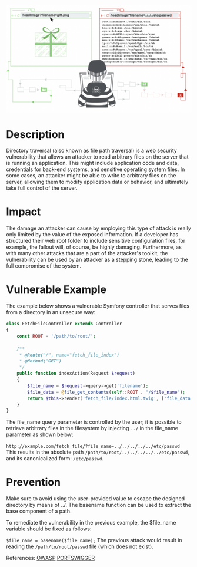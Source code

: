 ![Directory Traversal](image/Traversal.png?raw=true "Directory Traversal")

# Description

Directory traversal (also known as file path traversal) is a web security vulnerability that allows an attacker to read arbitrary files on the server that is running an application. This might include application code and data, credentials for back-end systems, and sensitive operating system files. In some cases, an attacker might be able to write to arbitrary files on the server, allowing them to modify application data or behavior, and ultimately take full control of the server.

# Impact

The damage an attacker can cause by employing this type of attack is really only limited by the value of the exposed information. If a developer has structured their web root folder to include sensitive configuration files, for example, the fallout will, of course, be highly damaging. Furthermore, as with many other attacks that are a part of the attacker's toolkit, the vulnerability can be used by an attacker as a stepping stone, leading to the full compromise of the system.

# Vulnerable Example

The example below shows a vulnerable Symfony controller that serves files from a directory in an unsecure way:

```php
class FetchFileController extends Controller
{
    const ROOT = '/path/to/root/';

    /**
     * @Route("/", name="fetch_file_index")
     * @Method("GET")
     */
    public function indexAction(Request $request)
    {
        $file_name = $request->query->get('filename');
        $file_data = @file_get_contents(self::ROOT . "/$file_name");
        return $this->render('fetch_file/index.html.twig', ['file_data' => $file_data]);
    }
}
```

The file_name query parameter is controlled by the user; it is possible to retrieve arbitrary files in the filesystem by injecting `../` in the file_name parameter as shown below:

`http://example.com/fetch_file/?file_name=../../../../../etc/passwd`
This results in the absolute path `/path/to/root/../../../../../etc/passwd`, and its canonicalized form: `/etc/passwd`.

# Prevention

Make sure to avoid using the user-provided value to escape the designed directory by means of ../. The basename function can be used to extract the base component of a path.

To remediate the vulnerability in the previous example, the $file_name variable should be fixed as follows:

`$file_name = basename($file_name);`
The previous attack would result in reading the `/path/to/root/passwd` file (which does not exist).

References: [OWASP](https://owasp.org/www-community/attacks/Path_Traversal) [PORTSWIGGER](https://portswigger.net/web-security/file-path-traversal) 